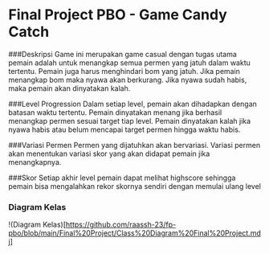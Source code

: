 # Final Project PBO - Game Candy Catch

###Deskripsi
Game ini merupakan game casual dengan tugas utama pemain adalah untuk menangkap semua permen yang jatuh dalam waktu tertentu. Pemain juga harus menghindari bom yang jatuh. Jika pemain menangkap bom maka nyawa akan berkurang. Jika nyawa sudah habis, maka pemain akan dinyatakan kalah.

###Level Progression
Dalam setiap level, pemain akan dihadapkan dengan batasan waktu tertentu. Pemain dinyatakan menang jika berhasil menangkap permen sesuai target tiap level. Pemain dinyatakan kalah jika nyawa habis atau belum mencapai target permen hingga waktu habis.

###Variasi Permen
Permen yang dijatuhkan akan bervariasi. Variasi permen akan menentukan variasi skor yang akan didapat pemain jika menangkapnya.

###Skor
Setiap akhir level pemain dapat melihat highscore sehingga pemain bisa mengalahkan rekor skornya sendiri dengan memulai ulang level

### Diagram Kelas
!(Diagram Kelas)[https://github.com/raassh-23/fp-pbo/blob/main/Final%20Project/Class%20Diagram%20Final%20Project.mdj]
